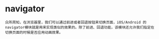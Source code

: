 # navigator

`众所周知，在浏览器里，我们可以通过前进或者回退按钮来切换页面，iOS/Android 的navigator模块就是用来实现类似的效果的。除了前进、回退功能，该模块还允许我们指定在切换页面的时候是否应用动画效果。`


